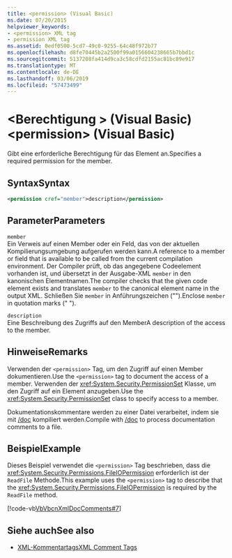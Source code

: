 ```yaml
---
title: <permission> (Visual Basic)
ms.date: 07/20/2015
helpviewer_keywords:
- <permission> XML tag
- permission XML tag
ms.assetid: 0edf0500-5cd7-49c0-9255-64c48f972b77
ms.openlocfilehash: d8fe70445b2a2500f99a0156604238665b7bbd1c
ms.sourcegitcommit: 5137208fa414d9ca3c58cdfd2155ac81bc89e917
ms.translationtype: MT
ms.contentlocale: de-DE
ms.lasthandoff: 03/06/2019
ms.locfileid: "57473499"
---
```

# <a name="permission-visual-basic"></a><span data-ttu-id="80a03-102">\<Berechtigung > (Visual Basic)</span><span class="sxs-lookup"><span data-stu-id="80a03-102">\<permission> (Visual Basic)</span></span>
<span data-ttu-id="80a03-103">Gibt eine erforderliche Berechtigung für das Element an.</span><span class="sxs-lookup"><span data-stu-id="80a03-103">Specifies a required permission for the member.</span></span>  
  
## <a name="syntax"></a><span data-ttu-id="80a03-104">Syntax</span><span class="sxs-lookup"><span data-stu-id="80a03-104">Syntax</span></span>  
  
```xml  
<permission cref="member">description</permission>  
```  
  
## <a name="parameters"></a><span data-ttu-id="80a03-105">Parameter</span><span class="sxs-lookup"><span data-stu-id="80a03-105">Parameters</span></span>  
 `member`  
 <span data-ttu-id="80a03-106">Ein Verweis auf einen Member oder ein Feld, das von der aktuellen Kompilierungsumgebung aufgerufen werden kann.</span><span class="sxs-lookup"><span data-stu-id="80a03-106">A reference to a member or field that is available to be called from the current compilation environment.</span></span> <span data-ttu-id="80a03-107">Der Compiler prüft, ob das angegebene Codeelement vorhanden ist, und übersetzt in der Ausgabe-XML `member` in den kanonischen Elementnamen.</span><span class="sxs-lookup"><span data-stu-id="80a03-107">The compiler checks that the given code element exists and translates `member` to the canonical element name in the output XML.</span></span> <span data-ttu-id="80a03-108">Schließen Sie `member` in Anführungszeichen ("").</span><span class="sxs-lookup"><span data-stu-id="80a03-108">Enclose `member` in quotation marks (" ").</span></span>  
  
 `description`  
 <span data-ttu-id="80a03-109">Eine Beschreibung des Zugriffs auf den Member</span><span class="sxs-lookup"><span data-stu-id="80a03-109">A description of the access to the member.</span></span>  
  
## <a name="remarks"></a><span data-ttu-id="80a03-110">Hinweise</span><span class="sxs-lookup"><span data-stu-id="80a03-110">Remarks</span></span>  
 <span data-ttu-id="80a03-111">Verwenden der `<permission>` Tag, um den Zugriff auf einen Member dokumentieren.</span><span class="sxs-lookup"><span data-stu-id="80a03-111">Use the `<permission>` tag to document the access of a member.</span></span> <span data-ttu-id="80a03-112">Verwenden der <xref:System.Security.PermissionSet> Klasse, um den Zugriff auf ein Element anzugeben.</span><span class="sxs-lookup"><span data-stu-id="80a03-112">Use the <xref:System.Security.PermissionSet> class to specify access to a member.</span></span>  
  
 <span data-ttu-id="80a03-113">Dokumentationskommentare werden zu einer Datei verarbeitet, indem sie mit [/doc](../../../visual-basic/reference/command-line-compiler/doc.md) kompiliert werden.</span><span class="sxs-lookup"><span data-stu-id="80a03-113">Compile with [/doc](../../../visual-basic/reference/command-line-compiler/doc.md) to process documentation comments to a file.</span></span>  
  
## <a name="example"></a><span data-ttu-id="80a03-114">Beispiel</span><span class="sxs-lookup"><span data-stu-id="80a03-114">Example</span></span>  
 <span data-ttu-id="80a03-115">Dieses Beispiel verwendet die `<permission>` Tag beschrieben, dass die <xref:System.Security.Permissions.FileIOPermission> erforderlich ist der `ReadFile` Methode.</span><span class="sxs-lookup"><span data-stu-id="80a03-115">This example uses the `<permission>` tag to describe that the <xref:System.Security.Permissions.FileIOPermission> is required by the `ReadFile` method.</span></span>  
  
 [!code-vb[VbVbcnXmlDocComments#7](~/samples/snippets/visualbasic/VS_Snippets_VBCSharp/VbVbcnXmlDocComments/VB/Class1.vb#7)]  
  
## <a name="see-also"></a><span data-ttu-id="80a03-116">Siehe auch</span><span class="sxs-lookup"><span data-stu-id="80a03-116">See also</span></span>
- [<span data-ttu-id="80a03-117">XML-Kommentartags</span><span class="sxs-lookup"><span data-stu-id="80a03-117">XML Comment Tags</span></span>](../../../visual-basic/language-reference/xmldoc/index.md)
